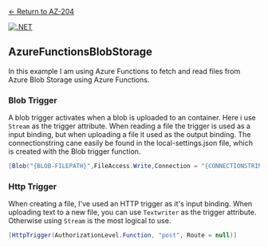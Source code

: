 [← Return to AZ-204](https://github.com/joerivanarkel/joerivanarkel/blob/main/AZ204.md)<br> 

[![.NET](https://github.com/joerivanarkel/AzureFunctionsBlobStorage/actions/workflows/dotnet.yml/badge.svg)](https://github.com/joerivanarkel/AzureFunctionsBlobStorage/actions/workflows/dotnet.yml)

## AzureFunctionsBlobStorage
In this example I am using Azure Functions to fetch and read files from Azure Blob Storage using Azure Functions. 

### Blob Trigger
A blob trigger activates when a blob is uploaded to an container. Here i use ``Stream`` as the trigger attribute. When reading a file the trigger is used as a input binding, but when uploading a file it used as the output binding. The connectionstring cane easily be found in the local-settings.json file, which is created with the Blob trigger function.
```csharp
[Blob("{BLOB-FILEPATH}",FileAccess.Write,Connection = "{CONNECTIONSTRING}")]
```

### Http Trigger
When creating a file, I've used an HTTP trigger as it's input binding. When uploading text to a new file, you can use ``Textwriter`` as the trigger attribute. Otherwise using ``Stream`` is the most logical to use.
```csharp
[HttpTrigger(AuthorizationLevel.Function, "post", Route = null)]
```
